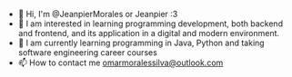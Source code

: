 - 👋 Hi, I'm @JeanpierMorales or Jeanpier :3
- 👀 I am interested in learning programming development, both backend and frontend, and its application in a digital and modern environment.
- 🌱 I am currently learning programming in Java, Python and taking software engineering career courses
- 📫 How to contact me omarmoralessilva@outlook.com

<!---
JeanpierMorales/JeanpierMorales is a ✨ special ✨ repository because its `README.md` (this file) appears on your GitHub profile.
You can click the Preview link to take a look at your changes.
--->
